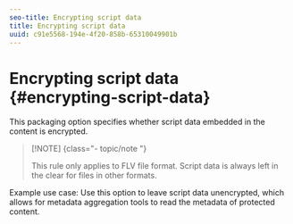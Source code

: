```yaml
---
seo-title: Encrypting script data
title: Encrypting script data
uuid: c91e5568-194e-4f20-858b-65310049901b
---
```


# Encrypting script data {#encrypting-script-data}

This packaging option specifies whether script data embedded in the content is encrypted.

>[!NOTE] {class="- topic/note "}
>
>This rule only applies to FLV file format. Script data is always left in the clear for files in other formats.

Example use case: Use this option to leave script data unencrypted, which allows for metadata aggregation tools to read the metadata of protected content. 
